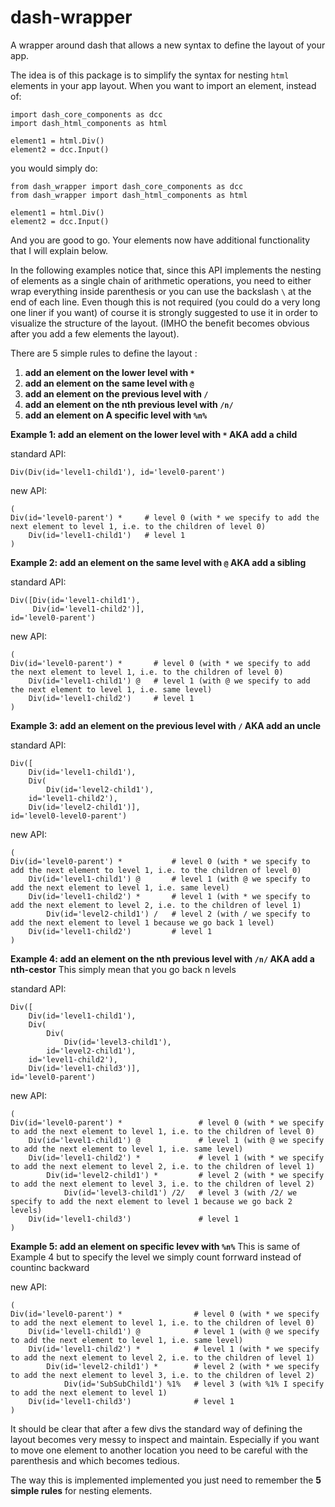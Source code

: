 # dash-wrapper
A wrapper around dash that allows a new syntax to define the layout of your app.

The idea is of this package is to simplify the syntax for nesting `html`  elements in your app layout.
When you want to import an element, instead of:

```
import dash_core_components as dcc
import dash_html_components as html

element1 = html.Div()
element2 = dcc.Input()
```

you would simply do:

```
from dash_wrapper import dash_core_components as dcc
from dash_wrapper import dash_html_components as html

element1 = html.Div()
element2 = dcc.Input()
```

And you are good to go. Your elements now have additional functionality that I will explain below.

In the following examples notice that, since this API implements the nesting of elements as a single chain of arithmetic operations, you need to either wrap everything inside parenthesis or you can use the backslash `\` at the end of each line. Even though this is not required (you could do a very long one liner if you want) of course it is strongly suggested to use it in order to visualize the structure of the layout.
(IMHO the benefit becomes obvious after you add a few elements the layout).

There are 5 simple rules to define the layout :
1. **add an element on the lower level with `*`**
2. **add an element on the same level with `@`**
3. **add an element on the previous level with `/`**
4. **add an element on the nth previous level with `/n/`**
5. **add an element on A specific level with `%n%`**

**Example 1: add an element on the lower level with `*` AKA add a child**

standard API:
```
Div(Div(id='level1-child1'), id='level0-parent')
```
new API:
```
(
Div(id='level0-parent') *     # level 0 (with * we specify to add the next element to level 1, i.e. to the children of level 0)
    Div(id='level1-child1')   # level 1 
)
```

**Example 2: add an element on the same level with `@` AKA add a sibling**

standard API:
```
Div([Div(id='level1-child1'), 
     Div(id='level1-child2')], 
id='level0-parent')
```
new API:

```
(
Div(id='level0-parent') *       # level 0 (with * we specify to add the next element to level 1, i.e. to the children of level 0)
    Div(id='level1-child1') @   # level 1 (with @ we specify to add the next element to level 1, i.e. same level)
    Div(id='level1-child2')     # level 1
)
```

**Example 3: add an element on the previous level with `/` AKA add an uncle** 

standard API:
```
Div([
    Div(id='level1-child1'), 
    Div(
        Div(id='level2-child1'), 
    id='level1-child2'), 
    Div(id='level2-child1')], 
id='level0-level0-parent')
```
new API:

```
(
Div(id='level0-parent') *           # level 0 (with * we specify to add the next element to level 1, i.e. to the children of level 0)
    Div(id='level1-child1') @       # level 1 (with @ we specify to add the next element to level 1, i.e. same level)
    Div(id='level1-child2') *       # level 1 (with * we specify to add the next element to level 2, i.e. to the children of level 1)
        Div(id='level2-child1') /   # level 2 (with / we specify to add the next element to level 1 because we go back 1 level)
    Div(id='level1-child2')         # level 1
)
```

**Example 4: add an element on the nth previous level with `/n/` AKA add a nth-cestor**
This simply mean that you go back n levels

standard API:
```
Div([
    Div(id='level1-child1'), 
    Div(
        Div(
            Div(id='level3-child1'), 
        id='level2-child1'), 
    id='level1-child2'), 
    Div(id='level1-child3')], 
id='level0-parent')
```
new API:

```
(
Div(id='level0-parent') *                 # level 0 (with * we specify to add the next element to level 1, i.e. to the children of level 0)
    Div(id='level1-child1') @             # level 1 (with @ we specify to add the next element to level 1, i.e. same level)
    Div(id='level1-child2') *             # level 1 (with * we specify to add the next element to level 2, i.e. to the children of level 1)
        Div(id='level2-child1') *         # level 2 (with * we specify to add the next element to level 3, i.e. to the children of level 2)
            Div(id='level3-child1') /2/   # level 3 (with /2/ we specify to add the next element to level 1 because we go back 2 levels)
    Div(id='level1-child3')               # level 1
)
```

**Example 5: add an element on specific levev with `%n%`**
This is same of Example 4 but to specify the level we simply count forrward instead of countinc backward

new API:

```
(
Div(id='level0-parent') *                # level 0 (with * we specify to add the next element to level 1, i.e. to the children of level 0)
    Div(id='level1-child1') @            # level 1 (with @ we specify to add the next element to level 1, i.e. same level)
    Div(id='level1-child2') *            # level 1 (with * we specify to add the next element to level 2, i.e. to the children of level 1)
        Div(id='level2-child1') *        # level 2 (with * we specify to add the next element to level 3, i.e. to the children of level 2)
            Div(id='SubSubChild1') %1%   # level 3 (with %1% I specify to add the next element to level 1)
    Div(id='level1-child3')              # level 1
)
```

It should be clear that after a few divs the standard way of defining the layout becomes very messy to inspect and maintain. Especially if you want to move one element to another location you need to be careful with the parenthesis and which becomes tedious.

The way this is implemented implemented you just need to remember the **5 simple rules** for nesting elements.


